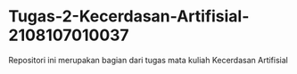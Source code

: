 # Tugas-2-Kecerdasan-Artifisial-2108107010037
Repositori ini merupakan bagian dari tugas mata kuliah Kecerdasan Artifisial
